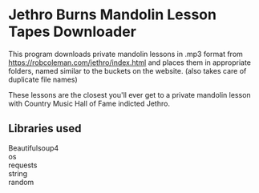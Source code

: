 # Jethro Burns Mandolin Lesson Tapes Downloader

This program downloads private mandolin lessons in .mp3 format from https://robcoleman.com/jethro/index.html and places them in appropriate folders, named similar to the buckets on the website.
(also takes care of duplicate file names)

These lessons are the closest you'll ever get to a private mandolin lesson with Country Music Hall of Fame indicted Jethro.




## Libraries used

Beautifulsoup4  
os  
requests  
string  
random   

